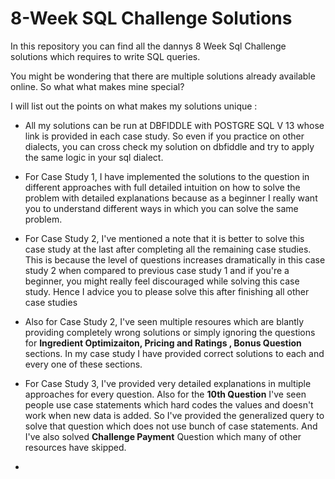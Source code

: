 # 8-Week SQL Challenge Solutions

In this repository you can find all the dannys 8 Week Sql Challenge solutions which requires to write SQL queries. 

You might be wondering that there are multiple solutions already available online. So what what makes mine special? 

I will list out the points on what makes my solutions unique :

- All my solutions can be run at DBFIDDLE with POSTGRE SQL V 13 whose link is provided in each case study. So even if you practice on other dialects, you can cross check my solution on dbfiddle and try to apply the same logic in your sql dialect.

- For Case Study 1, I have implemented the solutions to the question in different approaches with full detailed intuition on how to solve the problem with detailed explanations because as a beginner I really want you to understand different ways in which you can solve the same problem.

- For Case Study 2, I've mentioned a note that it is better to solve this case study at the last after completing all the remaining case studies. This is because the level of questions increases dramatically in this case study 2 when compared to previous case study 1 and if you're a beginner, you might really feel discouraged while solving this case study. Hence I advice you to please solve this after finishing all other case studies

- Also for Case Study 2, I've seen multiple resoures which are blantly providing completely wrong solutions or simply ignoring the questions for **Ingredient Optimizaiton, Pricing and Ratings , Bonus Question** sections. In my case study I have provided correct solutions to each and every one of these sections.

- For Case Study 3, I've provided very detailed explanations in multiple approaches for every question. Also for the **10th Question** I've seen people use case statements which hard codes the values and doesn't work when new data is added. So I've provided the generalized query to solve that question which does not use bunch of case statements. And I've also solved **Challenge Payment** Question which many of other resources have skipped.

- 
